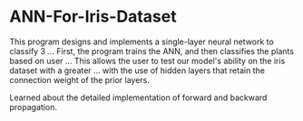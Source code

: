 # ANN-For-Iris-Dataset
This program designs and implements a single-layer neural network to classify 3 ... First, the program trains the ANN, and then classifies the plants based on user ... This allows the user to test our model's ability on the iris dataset with a greater ... with the use of hidden layers that retain the connection weight of the prior layers.

 Learned about the detailed implementation of forward and backward propagation.
